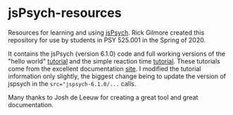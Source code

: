 # jsPsych-resources
Resources for learning and using [jsPsych](https://www.jspsych.org/).
Rick Gilmore created this repository for use by students in PSY 525.001 in the Spring of 2020.

It contains the jsPsych (version 6.1.0) code and full working versions of the "hello world" [tutorial](https://www.jspsych.org/tutorials/hello-world/) and the simple reaction time [tutorial](https://www.jspsych.org/tutorials/rt-task/).
These tutorials come from the excellent documentation [site](https://www.jspsych.org/).
I modified the tutorial information only slightly, the biggest change being to update the version of jspsych in the `src="jspsych-6.1.0/...` calls.

Many thanks to Josh de Leeuw for creating a great tool and great documentation.